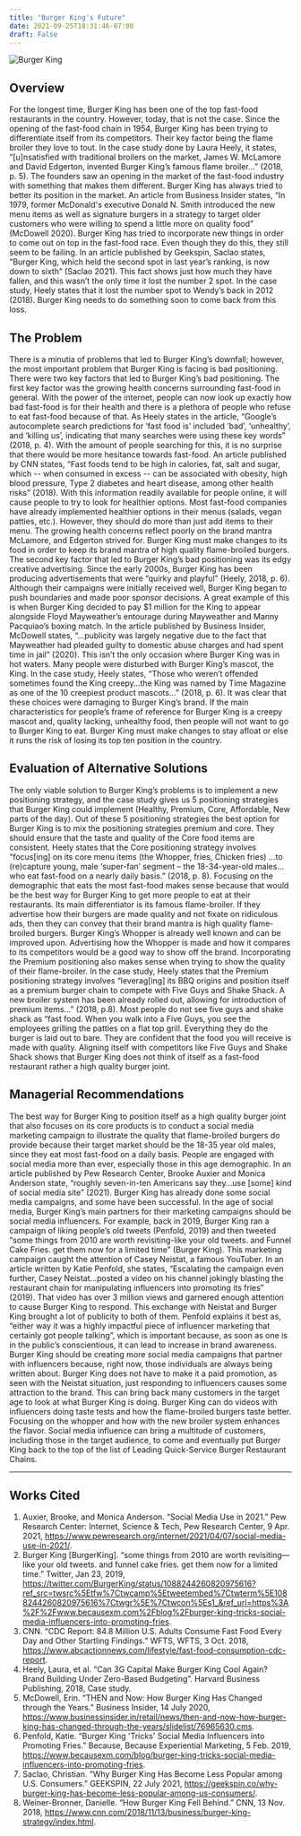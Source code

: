 ```yaml
---
title: "Burger King's Future"
date: 2021-09-25T18:31:46-07:00
draft: False
---
```


![Burger King](/images/burger-king-logo.jpg)


## Overview
For the longest time, Burger King has been one of the top fast-food restaurants in the country. However, today, that is not the case.  Since the opening of the fast-food chain in 1954, Burger King has been trying to differentiate itself from its competitors. Their key factor being the flame broiler they love to tout. In the case study done by Laura Heely, it states, “[u]nsatisfied with traditional broilers on the market, James W. McLamore and David Edgerton, invented Burger King’s famous flame broiler…” (2018, p. 5). The founders saw an opening in the market of the fast-food industry with something that makes them different. Burger King has always tried to better its position in the market. An article from Business Insider states, “In 1979, former McDonald's executive Donald N. Smith introduced the new menu items as well as signature burgers in a strategy to target older customers who were willing to spend a little more on quality food” (McDowell 2020). Burger King has tried to incorporate new things in order to come out on top in the fast-food race. Even though they do this, they still seem to be failing. In an article published by Geekspin, Saclao states, “Burger King, which held the second spot in last year’s ranking, is now down to sixth” (Saclao 2021). This fact shows just how much they have fallen, and this wasn’t the only time it lost the number 2 spot. In the case study, Heely states that it lost the number spot to Wendy’s back in 2012 (2018). Burger King needs to do something soon to come back from this loss.
## The Problem
There is a minutia of problems that led to Burger King’s downfall; however, the most important problem that Burger King is facing is bad positioning. There were two key factors that led to Burger King’s bad positioning. The first key factor was the growing health concerns surrounding fast-food in general. With the power of the internet, people can now look up exactly how bad fast-food is for their health and there is a plethora of people who refuse to eat fast-food because of that. As Heely states in the article, “Google’s autocomplete search predictions for ‘fast food is’ included ‘bad’, ‘unhealthy’, and ‘killing us’, indicating that many searches were using these key words” (2018, p. 4). With the amount of people searching for this, it is no surprise that there would be more hesitance towards fast-food. An article published by CNN states, “Fast foods tend to be high in calories, fat, salt and sugar, which -- when consumed in excess -- can be associated with obesity, high blood pressure, Type 2 diabetes and heart disease, among other health risks” (2018). With this information readily available for people online, it will cause people to try to look for healthier options. Most fast-food companies have already implemented healthier options in their menus (salads, vegan patties, etc.). However, they should do more than just add items to their menu. The growing health concerns reflect poorly on the brand mantra McLamore, and Edgerton strived for. Burger King must make changes to its food in order to keep its brand mantra of high quality flame-broiled burgers.
The second key factor that led to Burger King’s bad positioning was its edgy creative advertising.  Since the early 2000s, Burger King has been producing advertisements that were “quirky and playful” (Heely, 2018, p. 6). Although their campaigns were initially received well, Burger King began to push boundaries and made poor sponsor decisions. A great example of this is when Burger King decided to pay $1 million for the King to appear alongside Floyd Mayweather’s entourage during Mayweather and Manny Pacquiao’s boxing match. In the article published by Business Insider, McDowell states, “…publicity was largely negative due to the fact that Mayweather had pleaded guilty to domestic abuse charges and had spent time in jail” (2020). This isn’t the only occasion where Burger King was in hot waters. Many people were disturbed with Burger King’s mascot, the King. In the case study, Heely states, “Those who weren’t offended sometimes found the King creepy…the King was named by Time Magazine as one of the 10 creepiest product mascots…” (2018, p. 6). It was clear that these choices were damaging to Burger King’s brand. If the main characteristics for people’s frame of reference for Burger King is a creepy mascot and, quality lacking, unhealthy food, then people will not want to go to Burger King to eat. Burger King must make changes to stay afloat or else it runs the risk of losing its top ten position in the country.   
## Evaluation of Alternative Solutions
The only viable solution to Burger King’s problems is to implement a new positioning strategy, and the case study gives us 5 positioning strategies that Burger King could implement (Healthy, Premium, Core, Affordable, New parts of the day). Out of these 5 positioning strategies the best option for Burger King is to mix the positioning strategies premium and core. They should ensure that the taste and quality of the Core food items are consistent. Heely states that the Core positioning strategy involves “focus[ing] on its core menu items (the Whopper, fries, Chicken fries) …to (re)capture young, male ‘super-fan’ segment – the 18-34-year-old males…who eat fast-food on a nearly daily basis.” (2018, p. 8). Focusing on the demographic that eats the most fast-food makes sense because that would be the best way for Burger King to get more people to eat at their restaurants. Its main differentiator is its famous flame-broiler. If they advertise how their burgers are made quality and not fixate on ridiculous ads, then they can convey that their brand mantra is high quality flame-broiled burgers. Burger King’s Whopper is already well known and can be improved upon. Advertising how the Whopper is made and how it compares to its competitors would be a good way to show off the brand. Incorporating the Premium positioning also makes sense when trying to show the quality of their flame-broiler. In the case study, Heely states that the Premium positioning strategy involves “leverag[ing] its BBQ origins and position itself as a premium burger chain to compete with Five Guys and Shake Shack. A new broiler system has been already rolled out, allowing for introduction of premium items…” (2018, p.8). Most people do not see five guys and shake shack as “fast food. When you walk into a Five Guys, you see the employees grilling the patties on a flat top grill. Everything they do the burger is laid out to bare. They are confident that the food you will receive is made with quality. Aligning itself with competitors like Five Guys and Shake Shack shows that Burger King does not think of itself as a fast-food restaurant rather a high quality burger joint.
 
## Managerial Recommendations
The best way for Burger King to position itself as a high quality burger joint that also focuses on its core products is to conduct a social media marketing campaign to illustrate the quality that flame-broiled burgers do provide because their target market should be the 18-35 year old males, since they eat most fast-food on a daily basis. People are engaged with social media more than ever, especially those in this age demographic. In an article published by Pew Research Center, Brooke Auxier and Monica Anderson state, “roughly seven-in-ten Americans say they…use [some] kind of social media site” (2021). Burger King has already done some social media campaigns, and some have been successful. In the age of social media, Burger King’s main partners for their marketing campaigns should be social media influencers. For example, back in 2019, Burger King ran a campaign of liking people’s old tweets (Penfold, 2019) and then tweeted “some things from 2010 are worth revisiting-like your old tweets. and Funnel Cake Fries. get them now for a limited time” (Burger King). This marketing campaign caught the attention of Casey Neistat, a famous YouTuber. In an article written by Katie Penfold, she states, “Escalating the campaign even further, Casey Neistat…posted a video on his channel jokingly blasting the restaurant chain for manipulating influencers into promoting its fries” (2019). That video has over 3 million views and garnered enough attention to cause Burger King to respond. This exchange with Neistat and Burger King brought a lot of publicity to both of them. Penfold explains it best as, “either way it was a highly impactful piece of influencer marketing that certainly got people talking”, which is important because, as soon as one is in the public’s conscientious, it can lead to increase in brand awareness. Burger King should be creating more social media campaigns that partner with influencers because, right now, those individuals are always being written about. Burger King does not have to make it a paid promotion, as seen with the Neistat situation, just responding to influencers causes some attraction to the brand. This can bring back many customers in the target age to look at what Burger King is doing. Burger King can do videos with influencers doing taste tests and how the flame-broiled burgers taste better. Focusing on the whopper and how with the new broiler system enhances the flavor. Social media influence can bring a multitude of customers, including those in the target audience, to come and eventually put Burger King back to the top of the list of Leading Quick-Service Burger Restaurant Chains. 
- - - - - - - - - - - - 
## Works Cited
1. Auxier, Brooke, and Monica Anderson. “Social Media Use in 2021.” Pew Research Center: Internet, Science & Tech, Pew Research Center, 9 Apr. 2021, https://www.pewresearch.org/internet/2021/04/07/social-media-use-in-2021/. 
2. Burger King [BurgerKing]. “some things from 2010 are worth revisiting—like your old tweets. and funnel cake fries. get them now for a limited time.” Twitter, Jan 23, 2019, https://twitter.com/BurgerKing/status/1088244260820975616?ref_src=twsrc%5Etfw%7Ctwcamp%5Etweetembed%7Ctwterm%5E1088244260820975616%7Ctwgr%5E%7Ctwcon%5Es1_&ref_url=https%3A%2F%2Fwww.becausexm.com%2Fblog%2Fburger-king-tricks-social-media-influencers-into-promoting-fries.
3. CNN. “CDC Report: 84.8 Million U.S. Adults Consume Fast Food Every Day and Other Startling Findings.” WFTS, WFTS, 3 Oct. 2018, https://www.abcactionnews.com/lifestyle/fast-food-consumption-cdc-report. 
4. Heely, Laura, et al. “Can 3G Capital Make Burger King Cool Again? Brand Building Under Zero-Based Budgeting”. Harvard Business Publishing, 2018, Case study.
5. McDowell, Erin. “THEN and Now: How Burger King Has Changed through the Years.” Business Insider, 14 July 2020, https://www.businessinsider.in/retail/news/then-and-now-how-burger-king-has-changed-through-the-years/slidelist/76965630.cms. 
6. Penfold, Katie. “Burger King 'Tricks' Social Media Influencers into Promoting Fries.” Because, Because Experiential Marketing, 5 Feb. 2019, https://www.becausexm.com/blog/burger-king-tricks-social-media-influencers-into-promoting-fries. 
7. Saclao, Christian. “Why Burger King Has Become Less Popular among U.S. Consumers.” GEEKSPIN, 22 July 2021, https://geekspin.co/why-burger-king-has-become-less-popular-among-us-consumers/. 
8. Weiner-Bronner, Danielle. “How Burger King Fell Behind.” CNN, 13 Nov. 2018, https://www.cnn.com/2018/11/13/business/burger-king-strategy/index.html. 

